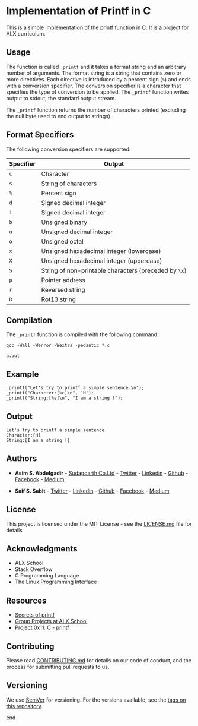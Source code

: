 # Implementation of Printf in C

This is a simple implementation of the printf function in C. It is a project for ALX curriculum.

## Usage

The function is called `_printf` and it takes a format string and an arbitrary number of arguments. The format string is a string that contains zero or more directives. Each directive is introduced by a percent sign (`%`) and ends with a conversion specifier. The conversion specifier is a character that specifies the type of conversion to be applied. The `_printf` function writes output to stdout, the standard output stream.

The `_printf` function returns the number of characters printed (excluding the null byte used to end output to strings).

## Format Specifiers

The following conversion specifiers are supported:

Specifier | Output
--------- | ------
`c` | Character
`s` | String of characters
`%` | Percent sign
`d` | Signed decimal integer
`i` | Signed decimal integer
`b` | Unsigned binary
`u` | Unsigned decimal integer
`o` | Unsigned octal
`x` | Unsigned hexadecimal integer (lowercase)
`X` | Unsigned hexadecimal integer (uppercase)
`S` | String of non-printable characters (preceded by `\x`)
`p` | Pointer address
`r` | Reversed string
`R` | Rot13 string

## Compilation

The `_printf` function is compiled with the following command:

```
gcc -Wall -Werror -Wextra -pedantic *.c

a.out
```

## Example

```
_printf("Let's try to printf a simple sentence.\n");
_printf("Character:[%c]\n", 'H');
_printf("String:[%s]\n", "I am a string !");
```

## Output

```
Let's try to printf a simple sentence.
Character:[H]
String:[I am a string !]
```


## Authors

* **Asim S. Abdelgadir** - [Sudagoarth Co.Ltd](https://www.google.com/search?q=sudagoarth) - [ Twitter](https://twitter.com/asimsharf) - [Linkedin](https://www.linkedin.com/in/asimsharf/) - [Github](https://github.com/asimsharf) - [Facebook](https://www.facebook.com/asimsharf) - [Medium](https://medium.com/@asimsharf) 

* **Saif S. Sabit** - [ Twitter](https://twitter.com/saif-sabit) - [Linkedin](https://www.linkedin.com/in/saif-sabit/) - [Github](https://github.com/saif-sabit) - [Facebook](https://www.facebook.com/saif-sabit) - [Medium](https://medium.com/@saif-sabit)

## License

This project is licensed under the MIT License - see the [LICENSE.md](LICENSE.md) file for details

## Acknowledgments

* ALX School
* Stack Overflow
* C Programming Language
* The Linux Programming Interface

## Resources

* [Secrets of printf](https://www.cypress.com/file/54761/download)
* [Group Projects at ALX School](https://intranet.alxswe.com/concepts)
* [Project 0x11. C - printf](https://intranet.alxswe.com/projects/228)

## Contributing

Please read [CONTRIBUTING.md](CONTRIBUTING.md) for details on our code of conduct, and the process for submitting pull requests to us.

## Versioning

We use [SemVer](http://semver.org/) for versioning. For the versions available, see the [tags on this repository](https://github.com/your/project/tags).

end